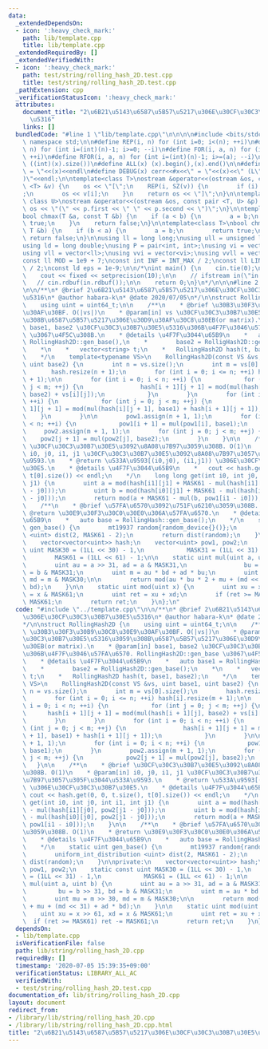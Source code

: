 ```yaml
---
data:
  _extendedDependsOn:
  - icon: ':heavy_check_mark:'
    path: lib/template.cpp
    title: lib/template.cpp
  _extendedRequiredBy: []
  _extendedVerifiedWith:
  - icon: ':heavy_check_mark:'
    path: test/string/rolling_hash_2D.test.cpp
    title: test/string/rolling_hash_2D.test.cpp
  _pathExtension: cpp
  _verificationStatusIcon: ':heavy_check_mark:'
  attributes:
    document_title: "2\u6B21\u5143\u6587\u5B57\u5217\u306E\u30CF\u30C3\u30B7\u30E5\
      \u5316"
    links: []
  bundledCode: "#line 1 \"lib/template.cpp\"\n\n\n\n#include <bits/stdc++.h>\n\nusing\
    \ namespace std;\n\n#define REP(i, n) for (int i=0; i<(n); ++i)\n#define RREP(i,\
    \ n) for (int i=(int)(n)-1; i>=0; --i)\n#define FOR(i, a, n) for (int i=(a); i<(n);\
    \ ++i)\n#define RFOR(i, a, n) for (int i=(int)(n)-1; i>=(a); --i)\n\n#define SZ(x)\
    \ ((int)(x).size())\n#define ALL(x) (x).begin(),(x).end()\n\n#define DUMP(x) cerr<<#x<<\"\
    \ = \"<<(x)<<endl\n#define DEBUG(x) cerr<<#x<<\" = \"<<(x)<<\" (L\"<<__LINE__<<\"\
    )\"<<endl;\n\ntemplate<class T>\nostream &operator<<(ostream &os, const vector\
    \ <T> &v) {\n    os << \"[\";\n    REP(i, SZ(v)) {\n        if (i) os << \", \"\
    ;\n        os << v[i];\n    }\n    return os << \"]\";\n}\n\ntemplate<class T,\
    \ class U>\nostream &operator<<(ostream &os, const pair <T, U> &p) {\n    return\
    \ os << \"(\" << p.first << \" \" << p.second << \")\";\n}\n\ntemplate<class T>\n\
    bool chmax(T &a, const T &b) {\n    if (a < b) {\n        a = b;\n        return\
    \ true;\n    }\n    return false;\n}\n\ntemplate<class T>\nbool chmin(T &a, const\
    \ T &b) {\n    if (b < a) {\n        a = b;\n        return true;\n    }\n   \
    \ return false;\n}\n\nusing ll = long long;\nusing ull = unsigned long long;\n\
    using ld = long double;\nusing P = pair<int, int>;\nusing vi = vector<int>;\n\
    using vll = vector<ll>;\nusing vvi = vector<vi>;\nusing vvll = vector<vll>;\n\n\
    const ll MOD = 1e9 + 7;\nconst int INF = INT_MAX / 2;\nconst ll LINF = LLONG_MAX\
    \ / 2;\nconst ld eps = 1e-9;\n\n/*\nint main() {\n    cin.tie(0);\n    ios::sync_with_stdio(false);\n\
    \    cout << fixed << setprecision(10);\n\n    // ifstream in(\"in.txt\");\n \
    \   // cin.rdbuf(in.rdbuf());\n\n    return 0;\n}\n*/\n\n\n#line 2 \"lib/string/rolling_hash_2D.cpp\"\
    \n\n/**\n* @brief 2\u6B21\u5143\u6587\u5B57\u5217\u306E\u30CF\u30C3\u30B7\u30E5\
    \u5316\n* @author habara-k\n* @date 2020/07/05\n*/\n\nstruct RollingHash2D {\n\
    \    using uint = uint64_t;\n\n    /**\n    * @brief \u30B3\u30F3\u30B9\u30C8\u30E9\
    \u30AF\u30BF. O(|vs|)\n    * @param[in] vs \u30CF\u30C3\u30B7\u30E5\u5316\u3059\
    \u308B\u6587\u5B57\u5217\u306E\u30D9\u30AF\u30C8\u30EB(or matrix).\n    * @param[in]\
    \ base1, base2 \u30CF\u30C3\u30B7\u30E5\u5316\u306B\u4F7F\u3046\u57FA\u6570. RollingHash2D::gen_base\
    \ \u3067\u4F5C\u308B.\n    * @details \u4F7F\u3044\u65B9\n    *   auto base1 =\
    \ RollingHash2D::gen_base(),\n    *        base2 = RolligHash2D::gen_base();\n\
    \    *\n    *   vector<string> t;\n    *   RollingHash2D hash(t, base1, base2);\n\
    \    */\n    template<typename VS>\n    RollingHash2D(const VS &vs, uint base1,\
    \ uint base2) {\n        int n = vs.size();\n        int m = vs[0].size();\n \
    \       hash.resize(n + 1);\n        for (int i = 0; i <= n; ++i) hash[i].resize(m\
    \ + 1);\n\n        for (int i = 0; i < n; ++i) {\n            for (int j = 0;\
    \ j < m; ++j) {\n                hash[i + 1][j + 1] = mod(mul(hash[i + 1][j],\
    \ base2) + vs[i][j]);\n            }\n        }\n        for (int i = 0; i < n;\
    \ ++i) {\n            for (int j = 0; j < m; ++j) {\n                hash[i +\
    \ 1][j + 1] = mod(mul(hash[i][j + 1], base1) + hash[i + 1][j + 1]);\n        \
    \    }\n        }\n\n        pow1.assign(n + 1, 1);\n        for (int i = 0; i\
    \ < n; ++i) {\n            pow1[i + 1] = mul(pow1[i], base1);\n        }\n   \
    \     pow2.assign(m + 1, 1);\n        for (int j = 0; j < m; ++j) {\n        \
    \    pow2[j + 1] = mul(pow2[j], base2);\n        }\n    }\n\n    /**\n    * @brief\
    \ \u30CF\u30C3\u30B7\u30E5\u3092\u8A08\u7B97\u3059\u308B. O(1)\n    * @param[in]\
    \ i0, j0, i1, j1 \u30CF\u30C3\u30B7\u30E5\u3092\u8A08\u7B97\u3057\u305F\u3044\u533A\
    \u9593.\n    * @return \u533A\u9593[(i0,j0), (i1,j1)) \u306E\u30CF\u30C3\u30B7\
    \u30E5.\n    * @details \u4F7F\u3044\u65B9\n    *   cout << hash.get(0, 0, t.size(),\
    \ t[0].size()) << endl;\n    */\n    long long get(int i0, int j0, int i1, int\
    \ j1) {\n        uint a = mod(hash[i1][j1] + MASK61 - mul(hash[i1][j0], pow2[j1\
    \ - j0]));\n        uint b = mod(hash[i0][j1] + MASK61 - mul(hash[i0][j0], pow2[j1\
    \ - j0]));\n        return mod(a + MASK61 - mul(b, pow1[i1 - i0]));\n    }\n\n\
    \    /**\n    * @brief \u57FA\u6570\u3092\u751F\u6210\u3059\u308B. O(1)\n    *\
    \ @return \u30E9\u30F3\u30C0\u30E0\u306A\u57FA\u6570.\n    * @details \u4F7F\u3044\
    \u65B9\n    *   auto base = RollingHash::gen_base();\n    */\n    static uint\
    \ gen_base() {\n        mt19937 random{random_device{}()};\n        uniform_int_distribution\
    \ <uint> dist(2, MASK61 - 2);\n        return dist(random);\n    }\n\nprivate:\n\
    \    vector<vector<uint>> hash;\n    vector<uint> pow1, pow2;\n    static const\
    \ uint MASK30 = (1LL << 30) - 1,\n            MASK31 = (1LL << 31) - 1,\n    \
    \        MASK61 = (1LL << 61) - 1;\n\n    static uint mul(uint a, uint b) {\n\
    \        uint au = a >> 31, ad = a & MASK31,\n                bu = b >> 31, bd\
    \ = b & MASK31;\n        uint m = au * bd + ad * bu;\n        uint mu = m >> 30,\
    \ md = m & MASK30;\n\n        return mod(au * bu * 2 + mu + (md << 31) + ad *\
    \ bd);\n    }\n\n    static uint mod(uint x) {\n        uint xu = x >> 61, xd\
    \ = x & MASK61;\n        uint ret = xu + xd;\n        if (ret >= MASK61) ret -=\
    \ MASK61;\n        return ret;\n    }\n};\n"
  code: "#include \"../template.cpp\"\n\n/**\n* @brief 2\u6B21\u5143\u6587\u5B57\u5217\
    \u306E\u30CF\u30C3\u30B7\u30E5\u5316\n* @author habara-k\n* @date 2020/07/05\n\
    */\n\nstruct RollingHash2D {\n    using uint = uint64_t;\n\n    /**\n    * @brief\
    \ \u30B3\u30F3\u30B9\u30C8\u30E9\u30AF\u30BF. O(|vs|)\n    * @param[in] vs \u30CF\
    \u30C3\u30B7\u30E5\u5316\u3059\u308B\u6587\u5B57\u5217\u306E\u30D9\u30AF\u30C8\
    \u30EB(or matrix).\n    * @param[in] base1, base2 \u30CF\u30C3\u30B7\u30E5\u5316\
    \u306B\u4F7F\u3046\u57FA\u6570. RollingHash2D::gen_base \u3067\u4F5C\u308B.\n\
    \    * @details \u4F7F\u3044\u65B9\n    *   auto base1 = RollingHash2D::gen_base(),\n\
    \    *        base2 = RolligHash2D::gen_base();\n    *\n    *   vector<string>\
    \ t;\n    *   RollingHash2D hash(t, base1, base2);\n    */\n    template<typename\
    \ VS>\n    RollingHash2D(const VS &vs, uint base1, uint base2) {\n        int\
    \ n = vs.size();\n        int m = vs[0].size();\n        hash.resize(n + 1);\n\
    \        for (int i = 0; i <= n; ++i) hash[i].resize(m + 1);\n\n        for (int\
    \ i = 0; i < n; ++i) {\n            for (int j = 0; j < m; ++j) {\n          \
    \      hash[i + 1][j + 1] = mod(mul(hash[i + 1][j], base2) + vs[i][j]);\n    \
    \        }\n        }\n        for (int i = 0; i < n; ++i) {\n            for\
    \ (int j = 0; j < m; ++j) {\n                hash[i + 1][j + 1] = mod(mul(hash[i][j\
    \ + 1], base1) + hash[i + 1][j + 1]);\n            }\n        }\n\n        pow1.assign(n\
    \ + 1, 1);\n        for (int i = 0; i < n; ++i) {\n            pow1[i + 1] = mul(pow1[i],\
    \ base1);\n        }\n        pow2.assign(m + 1, 1);\n        for (int j = 0;\
    \ j < m; ++j) {\n            pow2[j + 1] = mul(pow2[j], base2);\n        }\n \
    \   }\n\n    /**\n    * @brief \u30CF\u30C3\u30B7\u30E5\u3092\u8A08\u7B97\u3059\
    \u308B. O(1)\n    * @param[in] i0, j0, i1, j1 \u30CF\u30C3\u30B7\u30E5\u3092\u8A08\
    \u7B97\u3057\u305F\u3044\u533A\u9593.\n    * @return \u533A\u9593[(i0,j0), (i1,j1))\
    \ \u306E\u30CF\u30C3\u30B7\u30E5.\n    * @details \u4F7F\u3044\u65B9\n    *  \
    \ cout << hash.get(0, 0, t.size(), t[0].size()) << endl;\n    */\n    long long\
    \ get(int i0, int j0, int i1, int j1) {\n        uint a = mod(hash[i1][j1] + MASK61\
    \ - mul(hash[i1][j0], pow2[j1 - j0]));\n        uint b = mod(hash[i0][j1] + MASK61\
    \ - mul(hash[i0][j0], pow2[j1 - j0]));\n        return mod(a + MASK61 - mul(b,\
    \ pow1[i1 - i0]));\n    }\n\n    /**\n    * @brief \u57FA\u6570\u3092\u751F\u6210\
    \u3059\u308B. O(1)\n    * @return \u30E9\u30F3\u30C0\u30E0\u306A\u57FA\u6570.\n\
    \    * @details \u4F7F\u3044\u65B9\n    *   auto base = RollingHash::gen_base();\n\
    \    */\n    static uint gen_base() {\n        mt19937 random{random_device{}()};\n\
    \        uniform_int_distribution <uint> dist(2, MASK61 - 2);\n        return\
    \ dist(random);\n    }\n\nprivate:\n    vector<vector<uint>> hash;\n    vector<uint>\
    \ pow1, pow2;\n    static const uint MASK30 = (1LL << 30) - 1,\n            MASK31\
    \ = (1LL << 31) - 1,\n            MASK61 = (1LL << 61) - 1;\n\n    static uint\
    \ mul(uint a, uint b) {\n        uint au = a >> 31, ad = a & MASK31,\n       \
    \         bu = b >> 31, bd = b & MASK31;\n        uint m = au * bd + ad * bu;\n\
    \        uint mu = m >> 30, md = m & MASK30;\n\n        return mod(au * bu * 2\
    \ + mu + (md << 31) + ad * bd);\n    }\n\n    static uint mod(uint x) {\n    \
    \    uint xu = x >> 61, xd = x & MASK61;\n        uint ret = xu + xd;\n      \
    \  if (ret >= MASK61) ret -= MASK61;\n        return ret;\n    }\n};\n"
  dependsOn:
  - lib/template.cpp
  isVerificationFile: false
  path: lib/string/rolling_hash_2D.cpp
  requiredBy: []
  timestamp: '2020-07-05 15:39:35+09:00'
  verificationStatus: LIBRARY_ALL_AC
  verifiedWith:
  - test/string/rolling_hash_2D.test.cpp
documentation_of: lib/string/rolling_hash_2D.cpp
layout: document
redirect_from:
- /library/lib/string/rolling_hash_2D.cpp
- /library/lib/string/rolling_hash_2D.cpp.html
title: "2\u6B21\u5143\u6587\u5B57\u5217\u306E\u30CF\u30C3\u30B7\u30E5\u5316"
---
```

